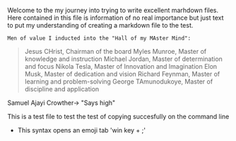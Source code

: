 Welcome to the my journey into trying to write excellent marhdown files.
Here contained in this file is information of no real importance but just text to put my understanding of creating a markdown file to the test.

	Men of value I inducted into the "Hall of my MAster Mind":
>Jesus CHrist, Chairman of the board
>Myles Munroe, Master of knowledge and instruction
>Michael Jordan, Master of determination and focus
>Nikola Tesla, Master of Innovation and Imagination
>Elon Musk, Master of dedication and vision
>Richard Feynman, Master of learning and problem-solving
>George TAmunodukoye, Master of discipline and application

Samuel Ajayi Crowther-> "Says high"

This is a test file to test the test of copying succesfully on the command line
+ This syntax opens an emoji tab
	'win key + ;'

